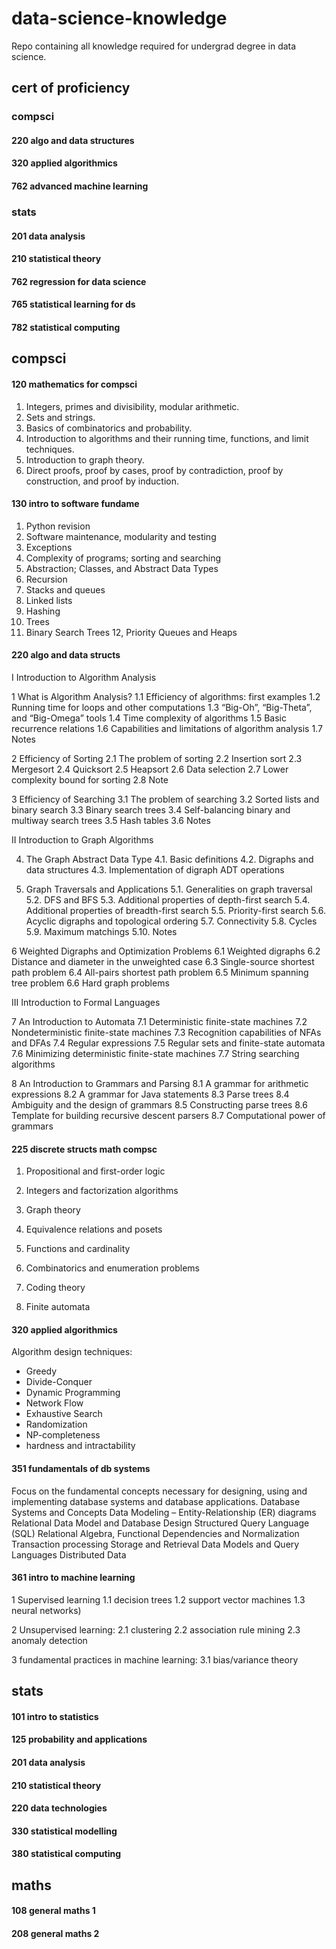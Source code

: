 # data-science-knowledge
Repo containing all knowledge required for undergrad degree in data science.

## cert of proficiency
### compsci 
#### 220 algo and data structures

#### 320 applied algorithmics

#### 762 advanced machine learning

### stats
#### 201 data analysis

#### 210 statistical theory

#### 762 regression for data science

#### 765 statistical learning for ds 

#### 782 statistical computing


## compsci 
####  120 mathematics for compsci
1. Integers, primes and divisibility, modular arithmetic.
2. Sets and strings. 
3. Basics of combinatorics and probability.
4. Introduction to algorithms and their running time, functions, and limit techniques. 
5. Introduction to graph theory. 
6. Direct proofs, proof by cases, proof by contradiction, proof by construction, and proof by induction.

####  130 intro to software fundame

1. Python revision
2. Software maintenance, modularity and testing
3. Exceptions
4. Complexity of programs; sorting and searching
5. Abstraction; Classes, and Abstract Data Types
6. Recursion
7. Stacks and queues
8. Linked lists
9. Hashing
10. Trees
11. Binary Search Trees
12, Priority Queues and Heaps

####  220 algo and data structs 
I Introduction to Algorithm Analysis

1 What is Algorithm Analysis?
1.1 Efficiency of algorithms: first examples
1.2 Running time for loops and other computations
1.3 “Big-Oh”, “Big-Theta”, and “Big-Omega” tools
1.4 Time complexity of algorithms
1.5 Basic recurrence relations
1.6 Capabilities and limitations of algorithm analysis
1.7 Notes

2 Efficiency of Sorting
2.1 The problem of sorting
2.2 Insertion sort
2.3 Mergesort
2.4 Quicksort
2.5 Heapsort
2.6 Data selection
2.7 Lower complexity bound for sorting
2.8 Note

3 Efficiency of Searching
3.1 The problem of searching
3.2 Sorted lists and binary search
3.3 Binary search trees
3.4 Self-balancing binary and multiway search trees
3.5 Hash tables
3.6 Notes

II Introduction to Graph Algorithms

4. The Graph Abstract Data Type
4.1. Basic definitions
4.2. Digraphs and data structures
4.3. Implementation of digraph ADT operations

5. Graph Traversals and Applications
5.1. Generalities on graph traversal
5.2. DFS and BFS
5.3. Additional properties of depth-first search
5.4. Additional properties of breadth-first search
5.5. Priority-first search
5.6. Acyclic digraphs and topological ordering
5.7. Connectivity
5.8. Cycles
5.9. Maximum matchings
5.10. Notes

6 Weighted Digraphs and Optimization Problems
6.1 Weighted digraphs
6.2 Distance and diameter in the unweighted case
6.3 Single-source shortest path problem
6.4 All-pairs shortest path problem
6.5 Minimum spanning tree problem
6.6 Hard graph problems

III Introduction to Formal Languages

7 An Introduction to Automata
7.1 Deterministic finite-state machines
7.2 Nondeterministic finite-state machines
7.3 Recognition capabilities of NFAs and DFAs
7.4 Regular expressions
7.5 Regular sets and finite-state automata
7.6 Minimizing deterministic finite-state machines
7.7 String searching algorithms

8 An Introduction to Grammars and Parsing
8.1 A grammar for arithmetic expressions
8.2 A grammar for Java statements
8.3 Parse trees
8.4 Ambiguity and the design of grammars
8.5 Constructing parse trees
8.6 Template for building recursive descent parsers
8.7 Computational power of grammars

####  225 discrete structs math compsc 

1) Propositional and first-order logic 

2) Integers and factorization algorithms  

3) Graph theory 

4) Equivalence relations and posets 

5) Functions and cardinality 

6) Combinatorics and enumeration problems 

7) Coding theory 

8) Finite automata

####  320 applied algorithmics 

Algorithm design techniques: 
- Greedy
- Divide-Conquer
- Dynamic Programming
- Network Flow
- Exhaustive Search
- Randomization
- NP-completeness
- hardness and intractability

####  351 fundamentals of db systems

Focus on the fundamental concepts necessary for designing, using and implementing database systems and database applications.
Database Systems and Concepts 
Data Modeling – Entity-Relationship (ER) diagrams 
Relational Data Model and Database Design 
Structured Query Language (SQL) 
Relational Algebra, Functional Dependencies and Normalization 
Transaction processing 
Storage and Retrieval 
Data Models and Query Languages 
Distributed Data

####  361 intro to machine learning

1 Supervised learning 
1.1 decision trees
1.2 support vector machines
1.3 neural networks)

2 Unsupervised learning:
2.1 clustering
2.2 association rule mining
2.3 anomaly detection

3 fundamental practices in machine learning:
3.1 bias/variance theory

## stats
#### 101 intro to statistics

####  125 probability and applications

####  201 data analysis

####  210 statistical theory

####  220 data technologies

####  330 statistical modelling

####  380 statistical computing


## maths

####  108 general maths 1

####  208 general maths 2


